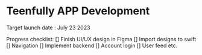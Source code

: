 # Teenfully APP Development 

Target launch date : July 23 2023

Progress checklist:
[] Finish UI/UX design in Figma
[] Import designs to swift
  [] Navigation 
[] Implement backend
  [] Account login
  [] User feed etc. 
